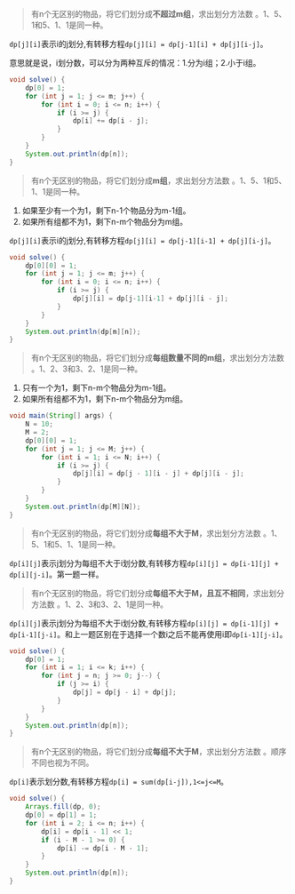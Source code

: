 > 
> 有n个无区别的物品，将它们划分成**不超过m组**，求出划分方法数 。1、5、1和5、1、1是同一种。

`dp[j][i]`表示i的j划分,有转移方程`dp[j][i] = dp[j-1][i] + dp[j][i-j]`。

意思就是说，i划分数，可以分为两种互斥的情况：1.分为i组；2.小于i组。

```java
void solve() {
    dp[0] = 1;
    for (int j = 1; j <= m; j++) {
        for (int i = 0; i <= n; i++) {
            if (i >= j) {
                dp[i] += dp[i - j];
            }
        }
    }
    System.out.println(dp[n]);
}
```

> 有n个无区别的物品，将它们划分成**m组**，求出划分方法数 。1、5、1和5、1、1是同一种。

1. 如果至少有一个为1，剩下n-1个物品分为m-1组。
2. 如果所有组都不为1，剩下n-m个物品分为m组。

`dp[j][i]`表示i的j划分,有转移方程`dp[j][i] = dp[j-1][i-1] + dp[j][i-j]`。

```java
void solve() {
    dp[0][0] = 1;
    for (int j = 1; j <= m; j++) {
        for (int i = 0; i <= n; i++) {
            if (i >= j) {
                dp[j][i] = dp[j-1][i-1] + dp[j][i - j];
            }
        }
    }
    System.out.println(dp[m][n]);
}
```

> 有n个无区别的物品，将它们划分成**每组数量不同的m组**，求出划分方法数 。1、2、3和3、2、1是同一种。

1. 只有一个为1，剩下n-m个物品分为m-1组。
2. 如果所有组都不为1，剩下n-m个物品分为m组。


```java
void main(String[] args) {
    N = 10;
    M = 2;
    dp[0][0] = 1;
    for (int j = 1; j <= M; j++) {
        for (int i = 1; i <= N; i++) {
            if (i >= j) {
                dp[j][i] = dp[j - 1][i - j] + dp[j][i - j];
            }
        }
    }
    System.out.println(dp[M][N]);
}
```

> 有n个无区别的物品，将它们划分成**每组不大于M**，求出划分方法数 。1、5、1和5、1、1是同一种。

`dp[i][j]`表示j划分为每组不大于i划分数,有转移方程`dp[i][j] = dp[i-1][j] + dp[i][j-i]`。第一题一样。

> 有n个无区别的物品，将它们划分成**每组不大于M，且互不相同**，求出划分方法数 。1、2、3和3、2、1是同一种。

`dp[i][j]`表示j划分为每组不大于i划分数,有转移方程`dp[i][j] = dp[i-1][j] + dp[i-1][j-i]`。和上一题区别在于选择一个数i之后不能再使用i即`dp[i-1][j-i]`。

```java
void solve() {
    dp[0] = 1;
    for (int i = 1; i <= k; i++) {
        for (int j = n; j >= 0; j--) {
            if (j >= i) {
                dp[j] = dp[j - i] + dp[j];
            }
        }
    }
    System.out.println(dp[n]);
}
```

> 有n个无区别的物品，将它们划分成**每组不大于M**，求出划分方法数 。顺序不同也视为不同。

`dp[i]`表示划分数,有转移方程`dp[i] = sum(dp[i-j]),1<=j<=M`。

```java
void solve() {
    Arrays.fill(dp, 0);
    dp[0] = dp[1] = 1;
    for (int i = 2; i <= n; i++) {
        dp[i] = dp[i - 1] << 1;
        if (i - M - 1 >= 0) {
            dp[i] -= dp[i - M - 1];
        }
    }
    System.out.println(dp[n]);
}
```



